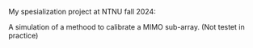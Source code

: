 My spesialization project at NTNU fall 2024: 

A simulation of a methood to calibrate a MIMO sub-array. (Not testet in practice)
